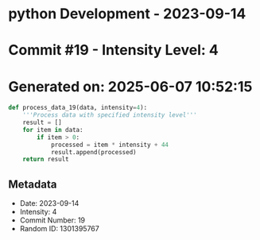 ﻿# python Development - 2023-09-14
# Commit #19 - Intensity Level: 4
# Generated on: 2025-06-07 10:52:15
```python
def process_data_19(data, intensity=4):
    '''Process data with specified intensity level'''
    result = []
    for item in data:
        if item > 0:
            processed = item * intensity + 44
            result.append(processed)
    return result
```
## Metadata
- Date: 2023-09-14
- Intensity: 4
- Commit Number: 19
- Random ID: 1301395767
